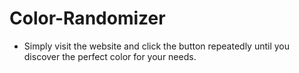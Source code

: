 # Color-Randomizer
* Simply visit the website and click the button repeatedly until you discover the perfect color for your needs.
